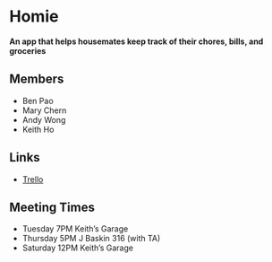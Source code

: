 # Homie
**An app that helps housemates keep track of their chores, bills, and groceries**
## Members
- Ben Pao
- Mary Chern
- Andy Wong
- Keith Ho

## Links
- [Trello](https://trello.com/b/Jpje3I1A/scrum-board)

## Meeting Times
- Tuesday   7PM  Keith’s Garage
-	Thursday  5PM  J Baskin 316 (with TA)
-	Saturday 12PM  Keith’s Garage

